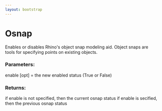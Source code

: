 ```yaml
---
layout: bootstrap
---
```


# Osnap

Enables or disables Rhino's object snap modeling aid.
        Object snaps are tools for specifying points on existing objects.
          

### Parameters:

enable [opt] = the new enabled status (True or False)
        

### Returns:


if enable is not specified, then the current osnap status
if enable is secified, then the previous osnap status
        


